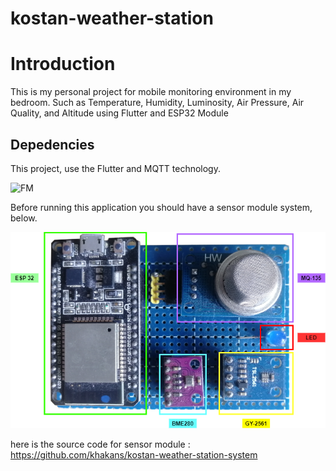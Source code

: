 # kostan-weather-station

# Introduction

This is my personal project for mobile monitoring environment in my bedroom. Such as Temperature, Humidity, Luminosity, Air Pressure, Air Quality, and Altitude using Flutter and ESP32 Module

## Depedencies

This project, use the Flutter and MQTT technology.

![FM](https://i.ibb.co/khxBvvw/kws.png)

Before running this application you should have a sensor module system, below.

![diagram](https://raw.githubusercontent.com/khakans/kostan-weather-station-system/master/kws_diagram.png)

here is the source code for sensor module : https://github.com/khakans/kostan-weather-station-system
